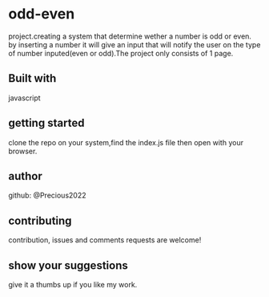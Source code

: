 # odd-even
project.creating a system that determine wether a number is odd or even. by inserting a number it will give an input that will notify the user on the type of number inputed(even or odd).The project only consists of 1 page. 

## Built with
javascript

## getting started
clone the repo on your system,find the index.js
file then open with your browser.
## author
github: @Precious2022

## contributing
contribution, issues and comments requests are
welcome!

## show your suggestions
give it a thumbs up if you like my work.